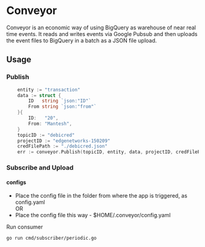 # Conveyor

Conveyor is an economic way of using BigQuery as warehouse of near real time events. It reads and writes events via Google Pubsub and then uploads the event files to BigQuery in a batch as a JSON file upload.


## Usage

### Publish

```go
	entity := "transaction"
	data := struct {
		ID   string `json:"ID"`
		From string `json:"from"`
	}{
		ID:   "20",
		From: "Mantesh",
	}
	topicID := "debicred"
	projectID := "edgenetworks-150209"
	credFilePath := "./debicred.json"
	err := conveyor.Publish(topicID, entity, data, projectID, credFilePath)

```

### Subscribe and Upload

#### configs
- Place the config file in the folder from where the app is triggered, as config.yaml    
OR
- Place the config file this way - $HOME/.conveyor/config.yaml

Run consumer
```
go run cmd/subscriber/periodic.go
```
